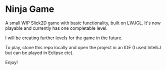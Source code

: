 # Ninja Game

A small WIP Slick2D game with basic functionality, built on LWJGL. It's now playable and currently has one completable level.

I will be creating further levels for the game in the future.

To play, clone this repo locally and open the project in an IDE (I used IntelliJ but can be played in Eclipse etc).

Enjoy!